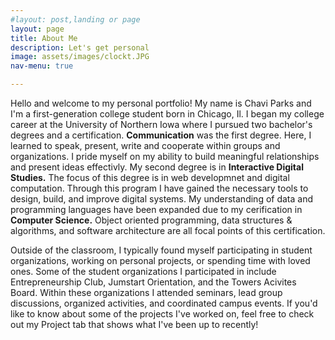 ```yaml
---
#layout: post,landing or page
layout: page
title: About Me
description: Let's get personal
image: assets/images/clockt.JPG
nav-menu: true

---
```

<!-- Main -->
<div id="main" class="alt">

<!-- One -->
<section id="one">
	<div class="inner">
		
<!-- content -->

<p><span class="image left"><img src="assets/images/myHeadshotcopy2.JPG" alt="" /></span>Hello and welcome to my personal portfolio! My name is Chavi Parks and I'm a first-generation college student born in Chicago, Il.
I began my college career at the University of Northern Iowa where I pursued two bachelor's degrees and a certification. <strong>Communication</strong> was the first degree. Here, I learned to speak, present, write and cooperate within groups and organizations. I pride myself on my ability to build meaningful relationships and present ideas effectivly. My second degree is in <strong>Interactive Digital Studies.</strong> The focus of this degree is in web developmnet and digital computation. Through this program I have gained the necessary tools to design, build, and improve digital systems. My understanding of data and programming languages have been expanded due to my cerification in <strong>Computer Science.</strong> Object oriented programming, data structures & algorithms, and software architecture are all focal points of this certification.</p>

<p>Outside of the classroom, I typically found myself participating in student organizations, working on
personal projects, or spending time with loved ones. Some of the student organizations I participated in include Entrepreneurship Club, Jumstart Orientation, and the Towers Acivites Board. Within these organizations I attended seminars, lead group discussions, organized activities, and coordinated campus events. If you'd like to know about some of the projects I've worked on, feel free to check out my Project tab that shows what I've been up to recently!</p>

